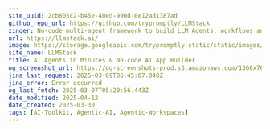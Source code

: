 ```yaml
---
site_uuid: 2cb805c2-b45e-40ed-990d-0e12ad1387ad
github_repo_url: https://github.com/trypromptly/LLMStack
zinger: No-code multi-agent framework to build LLM Agents, workflows and applications with your data
url: https://llmstack.ai/
image: https://storage.googleapis.com/trypromptly-static/static/images/opengraph.jpg
site_name: LLMStack
title: AI Agents in Minutes & No-code AI App Builder
og_screenshot_url: https://og-screenshots-prod.s3.amazonaws.com/1366x768/80/false/ebf4732dafc499920ac4f1f449082010d6371835b71c8280ab8788ef84074bb3.jpeg
jina_last_request: 2025-03-09T06:45:07.848Z
jina_error: Error occurred
og_last_fetch: 2025-03-07T05:20:56.443Z
date_modified: 2025-04-12
date_created: 2025-03-30
tags: [AI-Toolkit, Agentic-AI, Agentic-Workspaces]
---
```






























































































































































































































































































































































































































































































